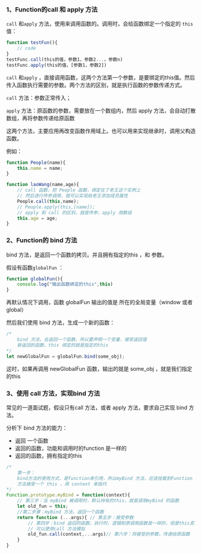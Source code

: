 ### 1、Function的call 和 apply 方法

`call` 和`apply` 方法，使用来调用函数的。调用时，会给函数绑定一个指定的 `this` 值：

```javascript
function testFun(){
    // code
}
testFunc.call(this的值，参数1，参数2...，参数n)
testFunc.apply(this的值，[参数1，参数2])
```

`call` 和`apply` ，直接调用函数，这两个方法第一个参数，是要绑定的this值。然后传入函数执行需要的参数。两个方法的区别，就是执行函数的参数传递方式。

`call` 方法：参数正常传入；

`apply` 方法：原函数的参数，需要放在一个数组内，然后 apply 方法，会自动打散数组，再将参数传递给原函数

这两个方法，主要应用再改变函数作用域上。也可以用来实现继承时，调用父构造函数。

例如：

```javascript
function People(name){
    this.name = name;
}

function laoWang(name,age){
    // call 函数，把 People 函数，绑定在了老王这个实例上
    // 然后进行传参调用，就可以实现给老王添加成员属性
    People.call(this,name);
    // People.apply(this,[name]);
    // apply 和 call 的区别，就是传参，apply 用数组
    this.age = age;
}
```

### 2、Function的 bind 方法

bind 方法，是返回一个函数的拷贝。并且拥有指定的this ，和 参数。

假设有函数`globalFun` ：

```javascript
function globalFun(){
    console.log("输出函数绑定的this",this)
}
```

再默认情况下调用，函数 globalFun 输出的值是 所在的全局变量（window 或者 global）

然后我们使用 bind 方法，生成一个新的函数：

```javascript
/*
	bind 方法，会返回一个函数，所以要声明一个变量，接受返回值
	新返回的函数，this 绑定的就是指定的this
*/
let newGlobalFun = globalFun.bind(some_obj);
```

这时，如果再调用 newGlobalFun 函数，输出的就是 some_obj ，就是我们指定的this



### 3、使用 call 方法，实现bind 方法

常见的一道面试题，假设只有call 方法，或者 apply 方法，要求自己实现 bind 方法。

分析下 bind 方法的能力：

* 返回 一个函数
* 返回的函数，功能和调用时的function 是一样的
* 返回的函数，拥有指定的this

```javascript
/*
	第一步：
	bind方法的使用方式，是function来引用，所以myBind 方法，应该挂载到Function 构造函数
	方法接受一个 this ，用 context 来指代
*/
Function.prototype.myBind = function(context){
    // 第三步：当 myBind 被调用时，默认持有的this，就是调用myBind 的函数
    let old_fun = this;
    //第二步骤：myBind 方法，返回一个函数
    return function (...args){ // 第五步：接受参数
        // 第四步：bind 返回的函数，执行时，逻辑和原调用函数是一样的，但是this变了
        // 可以使用call 方法模拟
        old_fun.call(context,...args)// 第六步：将接受的参数，传递给原函数
    }
}
```



